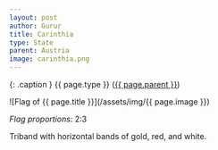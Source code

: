 ```yaml
---
layout: post
author: Gurur
title: Carinthia
type: State
parent: Austria
image: carinthia.png
---
```

{: .caption }
{{ page.type }} ([{{ page.parent }}](/2019/03/13/austria.html))

![Flag of {{ page.title }}](/assets/img/{{ page.image }})

*Flag proportions*: 2:3

Triband with horizontal bands of gold, red, and white.
